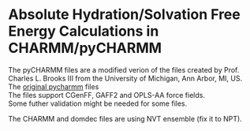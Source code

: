 # Absolute Hydration/Solvation Free Energy Calculations in CHARMM/pyCHARMM
The pyCHARMM files are a modified verion of the files created by Prof. Charles L. Brooks III from the University of Michigan, Ann Arbor, MI, US. \
The [original pycharmm](https://github.com/BrooksResearchGroup-UM/pyCHARMM-Workshop/tree/main/4AbsoluteSolvation) files \
The files support CGenFF, GAFF2 and OPLS-AA force fields. \
Some futher validation might be needed for some files.

The CHARMM and domdec files are using NVT ensemble (fix it to NPT).
